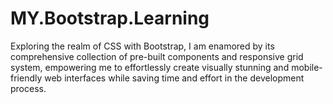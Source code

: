 # MY.Bootstrap.Learning
Exploring the realm of CSS with Bootstrap, I am enamored by its comprehensive collection of pre-built components and responsive grid system, empowering me to effortlessly create visually stunning and mobile-friendly web interfaces while saving time and effort in the development process.
